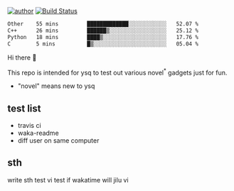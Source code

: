 [![author](https://img.shields.io/badge/author-ysq-green)](https://github.com/Yang-Shiqin)
[![Build Status](https://app.travis-ci.com/Yang-Shiqin/testall.svg?branch=main)](https://app.travis-ci.com/Yang-Shiqin/testall)

<!--START_SECTION:waka-->

```txt
Other    55 mins         █████████████░░░░░░░░░░░░   52.07 %
C++      26 mins         ██████▒░░░░░░░░░░░░░░░░░░   25.12 %
Python   18 mins         ████▒░░░░░░░░░░░░░░░░░░░░   17.76 %
C        5 mins          █▒░░░░░░░░░░░░░░░░░░░░░░░   05.04 %
```

<!--END_SECTION:waka-->

Hi there 👋

This repo is intended for ysq to test out various novel<sup>*</sup> gadgets just for fun.

- "novel" means new to ysq

## test list
- travis ci
- waka-readme
- diff user on same computer

## sth
write sth
test vi
test if wakatime will jilu vi

